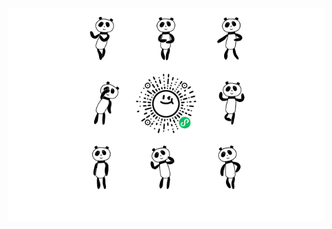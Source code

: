 <div style="padding: 0;margin: 0;background-color: #fff;color: #fff;">
    <p align="center" style="padding: 0;margin: 0;">
        <img src="docs/c9c6dfed-b96c-11e4-a802-0aaa78deedf9.gif" width="100" height="100" style="padding: 0;margin: 0;"/>
        <img src="docs/c9c6efdd-b96c-11e4-a802-0aaa78deedf9.gif" width="100" height="100" style="padding: 0;margin: 0;"/>
        <img src="docs/c9c65aac-b96c-11e4-a802-0aaa78deedf9.gif" width="100" height="100" style="padding: 0;margin: 0;"/>
    </p>
    <p align="center" style="padding: 0;margin: 0;">
        <img src="docs/c9c651ae-b96c-11e4-a802-0aaa78deedf9.gif" width="100" height="100" style="padding: 0;margin: 0;"/>
        <img src="docs/qrcode.png" width="100" height="100" style="padding: 0;margin: 0;"/>
        <img src="docs/c9c74151-b96c-11e4-a802-0aaa78deedf9.gif" width="100" height="100" style="padding: 0;margin: 0;"/>
    </p>
    <p align="center" style="padding: 0;margin: 0;">
        <img src="docs/c9cbeca5-b96c-11e4-a802-0aaa78deedf9.gif" width="100" height="100" style="padding: 0;margin: 0;"/>
        <img src="docs/c9cd46a9-b96c-11e4-a802-0aaa78deedf9.gif" width="100" height="100" style="padding: 0;margin: 0;"/>
        <img src="docs/c9cd48df-b96c-11e4-a802-0aaa78deedf9.gif" width="100" height="100" style="padding: 0;margin: 0;"/>
    </p>
    <p align="center">
        Bring children's drawings to life, by animating characters to move around!
    </p>
</div>
